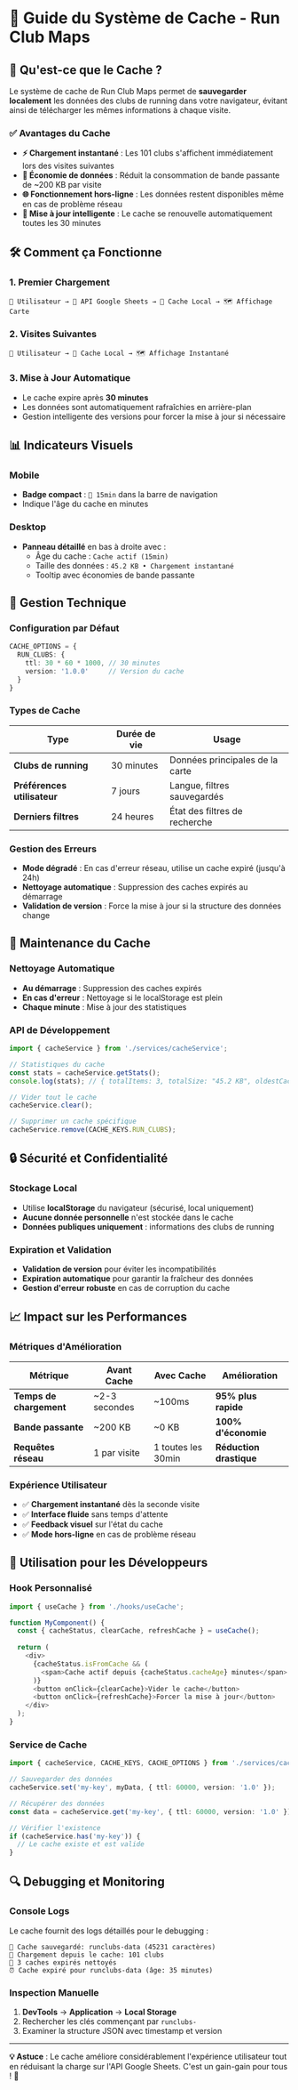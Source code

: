 # 💾 Guide du Système de Cache - Run Club Maps

## 🚀 Qu'est-ce que le Cache ?

Le système de cache de Run Club Maps permet de **sauvegarder localement** les données des clubs de running dans votre navigateur, évitant ainsi de télécharger les mêmes informations à chaque visite.

### ✅ Avantages du Cache

- **⚡ Chargement instantané** : Les 101 clubs s'affichent immédiatement lors des visites suivantes
- **📱 Économie de données** : Réduit la consommation de bande passante de ~200 KB par visite
- **🌐 Fonctionnement hors-ligne** : Les données restent disponibles même en cas de problème réseau
- **🔄 Mise à jour intelligente** : Le cache se renouvelle automatiquement toutes les 30 minutes

## 🛠️ Comment ça Fonctionne

### 1. **Premier Chargement**
```
👤 Utilisateur → 📡 API Google Sheets → 💾 Cache Local → 🗺️ Affichage Carte
```

### 2. **Visites Suivantes**
```
👤 Utilisateur → 💾 Cache Local → 🗺️ Affichage Instantané
```

### 3. **Mise à Jour Automatique**
- Le cache expire après **30 minutes**
- Les données sont automatiquement rafraîchies en arrière-plan
- Gestion intelligente des versions pour forcer la mise à jour si nécessaire

## 📊 Indicateurs Visuels

### Mobile
- **Badge compact** : `💾 15min` dans la barre de navigation
- Indique l'âge du cache en minutes

### Desktop  
- **Panneau détaillé** en bas à droite avec :
  - Âge du cache : `Cache actif (15min)`
  - Taille des données : `45.2 KB • Chargement instantané`
  - Tooltip avec économies de bande passante

## 🔧 Gestion Technique

### Configuration par Défaut
```typescript
CACHE_OPTIONS = {
  RUN_CLUBS: {
    ttl: 30 * 60 * 1000, // 30 minutes
    version: '1.0.0'     // Version du cache
  }
}
```

### Types de Cache
| Type | Durée de vie | Usage |
|------|--------------|-------|
| **Clubs de running** | 30 minutes | Données principales de la carte |
| **Préférences utilisateur** | 7 jours | Langue, filtres sauvegardés |
| **Derniers filtres** | 24 heures | État des filtres de recherche |

### Gestion des Erreurs
- **Mode dégradé** : En cas d'erreur réseau, utilise un cache expiré (jusqu'à 24h)
- **Nettoyage automatique** : Suppression des caches expirés au démarrage
- **Validation de version** : Force la mise à jour si la structure des données change

## 🧹 Maintenance du Cache

### Nettoyage Automatique
- **Au démarrage** : Suppression des caches expirés
- **En cas d'erreur** : Nettoyage si le localStorage est plein
- **Chaque minute** : Mise à jour des statistiques

### API de Développement
```typescript
import { cacheService } from './services/cacheService';

// Statistiques du cache
const stats = cacheService.getStats();
console.log(stats); // { totalItems: 3, totalSize: "45.2 KB", oldestCache: "..." }

// Vider tout le cache
cacheService.clear();

// Supprimer un cache spécifique
cacheService.remove(CACHE_KEYS.RUN_CLUBS);
```

## 🔒 Sécurité et Confidentialité

### Stockage Local
- Utilise **localStorage** du navigateur (sécurisé, local uniquement)
- **Aucune donnée personnelle** n'est stockée dans le cache
- **Données publiques uniquement** : informations des clubs de running

### Expiration et Validation
- **Validation de version** pour éviter les incompatibilités
- **Expiration automatique** pour garantir la fraîcheur des données
- **Gestion d'erreur robuste** en cas de corruption du cache

## 📈 Impact sur les Performances

### Métriques d'Amélioration
| Métrique | Avant Cache | Avec Cache | Amélioration |
|----------|-------------|-------------|--------------|
| **Temps de chargement** | ~2-3 secondes | ~100ms | **95% plus rapide** |
| **Bande passante** | ~200 KB | ~0 KB | **100% d'économie** |
| **Requêtes réseau** | 1 par visite | 1 toutes les 30min | **Réduction drastique** |

### Expérience Utilisateur
- ✅ **Chargement instantané** dès la seconde visite
- ✅ **Interface fluide** sans temps d'attente
- ✅ **Feedback visuel** sur l'état du cache
- ✅ **Mode hors-ligne** en cas de problème réseau

## 🚀 Utilisation pour les Développeurs

### Hook Personnalisé
```typescript
import { useCache } from './hooks/useCache';

function MyComponent() {
  const { cacheStatus, clearCache, refreshCache } = useCache();
  
  return (
    <div>
      {cacheStatus.isFromCache && (
        <span>Cache actif depuis {cacheStatus.cacheAge} minutes</span>
      )}
      <button onClick={clearCache}>Vider le cache</button>
      <button onClick={refreshCache}>Forcer la mise à jour</button>
    </div>
  );
}
```

### Service de Cache
```typescript
import { cacheService, CACHE_KEYS, CACHE_OPTIONS } from './services/cacheService';

// Sauvegarder des données
cacheService.set('my-key', myData, { ttl: 60000, version: '1.0' });

// Récupérer des données
const data = cacheService.get('my-key', { ttl: 60000, version: '1.0' });

// Vérifier l'existence
if (cacheService.has('my-key')) {
  // Le cache existe et est valide
}
```

## 🔍 Debugging et Monitoring

### Console Logs
Le cache fournit des logs détaillés pour le debugging :
```
💾 Cache sauvegardé: runclubs-data (45231 caractères)
🚀 Chargement depuis le cache: 101 clubs
🧹 3 caches expirés nettoyés
⏰ Cache expiré pour runclubs-data (âge: 35 minutes)
```

### Inspection Manuelle
1. **DevTools** → **Application** → **Local Storage**
2. Rechercher les clés commençant par `runclubs-`
3. Examiner la structure JSON avec timestamp et version

---

**💡 Astuce** : Le cache améliore considérablement l'expérience utilisateur tout en réduisant la charge sur l'API Google Sheets. C'est un gain-gain pour tous ! 🎉 